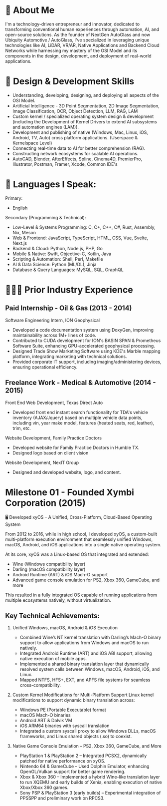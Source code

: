 # 🚀 About Me

I'm a technology-driven entrepreneur and innovator, dedicated to transforming conventional human experiences through automation, AI, and open-source solutions. As the founder of NextGen AutoGlass and now Ubiquity Automotive / AutoGlass, I've specialized in leveraging unique technologies like AI, LiDAR, VR/AR, Native Applications and Backend Cloud Networks while harnessing my mastery of the OSI Model and its components in the design, development, and deployment of real-world applications.

# 🧬 Design & Development Skills
- Understanding, developing, designing, and deploying all aspects of the OSI Model.
- Artificial Intelligence - 3D Point Segmentation, 2D Image Segmentation, Image Classification, OCR, Object Detection, LLM, RAG, LAM
- Custom kernel / specialized operating system design & development (including the Development of Kernel Drivers to extend AI subsystems and automation engines (LAM)).
- Development and publishing of native (Windows, Mac, Linux, iOS, Android, TV, Auto) cross platform applications. (Userspace & Kernelspace Level)
- Connecting real-time data to AI for better comprehension (RAG).
- Constructing network ecosystems for scalable AI operations.
- AutoCAD, Blender, AfterEffects, Spline, Cinema4D, PremierPro, Illustrator, Postman, Framer, Xcode, Common IDE's

# 💬 Languages I Speak:
Primary: 
- English

Secondary (Programming & Technical):
- Low-Level & Systems Programming: C, C+, C++, C#, Rust, Assembly, Nix, Meson
- Web & Frontend: JavaScript, TypeScript, HTML, CSS, Vue, Svelte, Next.js
- Backend & Cloud: Python, Node.js, PHP, Go
- Mobile & Native: Swift, Objective-C, Kotlin, Java
- Scripting & Automation: Shell, Perl, Makefile
- AI & Data Science: Python (ML/DL), Jinja
- Database & Query Languages: MySQL, SQL, GraphQL

# 👨🏻‍💻 Prior Industry Experience
## Paid Internship - Oil & Gas (2013 - 2014)
Software Engineering Intern, ION Geophysical
- Developed a code documentation system using DoxyGen, improving maintainability across 1M+ lines of code.
- Contributed to CUDA development for ION's BASIN SPAN & Prometheus Software Suite, enhancing GPU-accelerated geophysical processing.
- Designed Trade Show Marketing Software using KDE's Marble mapping platform, integrating marketing with technical solutions.
- Provided corporate IT support, including imaging/administering devices, ensuring operational efficiency.

## Freelance Work - Medical & Automotive (2014 - 2015)
Front End Web Development, Texas Direct Auto
- Developed front end instant search functionality for TDA's vehicle inventory (AJAX/Jquery) based on multiple vehicle data points, including vin, year make model, features (heated seats, red, leather), trim, etc.

Website Development, Family Practice Doctors
- Developed website for Family Practice Doctors in Humble TX.
- Designed logo based on client vision

Website Development, NexIT Group
- Designed and developed website, logo, and content.

# Milestone 01 - Founded Xymbi Corporation (2015)
🖥️ Developed xyOS – A Unified, Cross-Platform, Cloud-Based Operating System

From 2012 to 2016, while in high school, I developed xyOS, a custom-built multi-platform execution environment that seamlessly unified Windows, macOS, Android, and iOS applications into a single native operating system.

At its core, xyOS was a Linux-based OS that integrated and extended:
- Wine (Windows compatibility layer)
- Darling (macOS compatibility layer)
- Android Runtime (ART) & iOS Mach-O support
- Advanced game console emulation for PS2, Xbox 360, GameCube, and more
  
This resulted in a fully integrated OS capable of running applications from multiple ecosystems natively, without virtualization.

## Key Technical Achievements:
1. Unified Windows, macOS, Android & iOS Execution
   - Combined Wine’s NT kernel translation with Darling’s Mach-O binary support to allow applications from Windows and macOS to run natively.
   - Integrated Android Runtime (ART) and iOS ABI support, allowing native execution of mobile apps.
   - Implemented a shared binary translation layer that dynamically resolved system calls between Windows, macOS, Android, iOS, and Linux.
   - Mapped NTFS, HFS+, EXT, and APFS file systems for seamless cross-compatibility.

2. Custom Kernel Modifications for Multi-Platform Support
Linux kernel modifications to support dynamic binary translation across:
   - Windows PE (Portable Executable) format
   - macOS Mach-O binaries
   - Android ART & Dalvik VM
   - iOS ARM64 binaries with syscall translation
   - Integrated a custom syscall proxy to allow Windows DLLs, macOS frameworks, and Linux shared objects (.so) to coexist.
  
3. Native Game Console Emulation – PS2, Xbox 360, GameCube, and More
   - PlayStation 1 & PlayStation 2 – Integrated PCSX2, dynamically patched for native performance on xyOS.
   - Nintendo 64 & GameCube – Used Dolphin Emulator, enhancing OpenGL/Vulkan support for better game rendering.
   - Xbox & Xbox 360 – Implemented a hybrid Wine-like translation layer to run XQEMU and early builds of Xenia, enabling execution of native Xbox/Xbox 360 games.
   - Sony PSP & PlayStation 3 (early builds) – Experimental integration of PPSSPP and preliminary work on RPCS3.  


<!--
## 🔥 Key Projects & Innovations

# 🔹 Xymbi Corporation
Xymbi Corporation was a Houston-based startup focused on revolutionizing daily technology use. I developed an operating system called xyOS, which enabled users to run native Windows and Mac OS applications on the same system. While out seeking investment at the NextGen Summit in Austin TX I fell victim to an attack which was premeditated. I came home to my system completely wiped and unbootable, years of dedication was wiped from my existence purposefully at the same time our website was hacked and taken offline. 
With an orchestrated hack such as one accomplished against me, I felt utterly defeated and gave up on the pursuit of a multi-dimensional Operating System that included translation layers for different operating systems and a hardware, a feat that took years to accomplish. To have internal and external systems disks completely wiped and a breach of that catastrophe led to the immediate halt on further development.

# 🔹 NextGen AutoGlass
Disrupted the automotive glass industry with AI-driven service automation in the glass replacement industry. Providing service 24/7/365 on over 10K vehicles throughout the State of Texas for Hertz Rent-A-Car in 2020-2021 generating over 2.7M in revenue over its inagural 12 months of service existence. 

# 🔹 TesseractOS
A custom-built Unix, non-POSIX compliant OS for real-time AI-driven automation.
Powers NextGen Services, integrating OCR, Object Detection, and AI-based automation.
TesseractOS: A decentralized AI bot capable of orchestrating system tasks via OpenStack kernel modifications.

# 🔹 Heimdall LLM
A custom LLM trained on 300,000+ vehicle parts and specifications.
Enhances accuracy in automotive part identification, reducing human error in procurement.

# 🔹 Patent-Pending LiDAR & Camera System
Fully automates vehicle identification, damage assessment, part ID, and service procurement.
Integrates OBD-II coding for ADAS recalibration.
Cloud-connected via satellite/cellular, powered by solar and battery tech.


## 🌍 Open-Source & AI Alignment
I believe in aligning technology with humanity for the better. My work with TesseractOS, RealmOS, and AI-driven automation is aimed at reducing inefficiencies and driving innovation in various industries.

## 📫 Connect With Me
🚀 LinkedIn: [linkedin.com/in/patrick-garcia](https://www.linkedin.com/in/anomaloushuman/)
🌐 Website: ubiquityglass.com
📧 Email: patrick@ubiquityglass.com
💡 Always pushing boundaries. Let's build the future, one innovation at a time.


<!--
**anomaloushuman/anomaloushuman** is a ✨ _special_ ✨ repository because its `README.md` (this file) appears on your GitHub profile.

Here are some ideas to get you started:

- 🔭 I’m currently working on ...
- 🌱 I’m currently learning ...
- 👯 I’m looking to collaborate on ...
- 🤔 I’m looking for help with ...
- 💬 Ask me about ...
- 📫 How to reach me: ...
- 😄 Pronouns: ...
- ⚡ Fun fact: ...
-->
